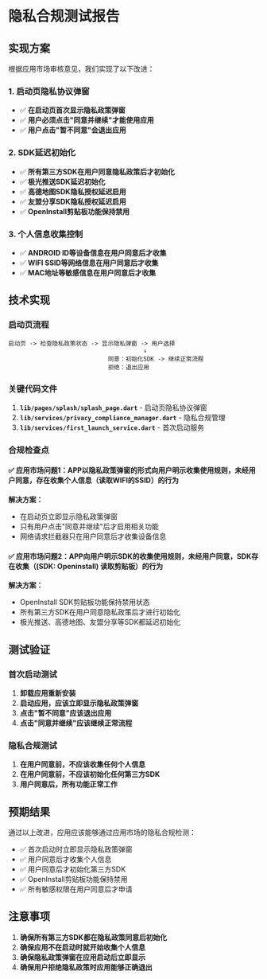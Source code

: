 # 隐私合规测试报告

## 实现方案

根据应用市场审核意见，我们实现了以下改进：

### 1. 启动页隐私协议弹窗
- ✅ **在启动页首次显示隐私政策弹窗**
- ✅ **用户必须点击"同意并继续"才能使用应用**
- ✅ **用户点击"暂不同意"会退出应用**

### 2. SDK延迟初始化
- ✅ **所有第三方SDK在用户同意隐私政策后才初始化**
- ✅ **极光推送SDK延迟初始化**
- ✅ **高德地图SDK隐私授权延迟启用**
- ✅ **友盟分享SDK隐私授权延迟启用**
- ✅ **OpenInstall剪贴板功能保持禁用**

### 3. 个人信息收集控制
- ✅ **ANDROID ID等设备信息在用户同意后才收集**
- ✅ **WIFI SSID等网络信息在用户同意后才收集**
- ✅ **MAC地址等敏感信息在用户同意后才收集**

## 技术实现

### 启动页流程
```
启动页 -> 检查隐私政策状态 -> 显示隐私弹窗 -> 用户选择
                                      ↓
                            同意：初始化SDK -> 继续正常流程
                            拒绝：退出应用
```

### 关键代码文件
1. **`lib/pages/splash/splash_page.dart`** - 启动页隐私协议弹窗
2. **`lib/services/privacy_compliance_manager.dart`** - 隐私合规管理
3. **`lib/services/first_launch_service.dart`** - 首次启动服务

### 合规检查点

#### ✅ 应用市场问题1：APP以隐私政策弹窗的形式向用户明示收集使用规则，未经用户同意，存在收集个人信息（读取WIFI的SSID）的行为
**解决方案：**
- 在启动页立即显示隐私政策弹窗
- 只有用户点击"同意并继续"后才启用相关功能
- 网络请求拦截器只在用户同意后才收集设备信息

#### ✅ 应用市场问题2：APP向用户明示SDK的收集使用规则，未经用户同意，SDK存在收集（(SDK: Openinstall) 读取剪贴板）的行为
**解决方案：**
- OpenInstall SDK剪贴板功能保持禁用状态
- 所有第三方SDK在用户同意隐私政策后才进行初始化
- 极光推送、高德地图、友盟分享等SDK都延迟初始化

## 测试验证

### 首次启动测试
1. **卸载应用重新安装**
2. **启动应用，应该立即显示隐私政策弹窗**
3. **点击"暂不同意"应该退出应用**
4. **点击"同意并继续"应该继续正常流程**

### 隐私合规测试
1. **在用户同意前，不应该收集任何个人信息**
2. **在用户同意前，不应该初始化任何第三方SDK**
3. **用户同意后，所有功能正常工作**

## 预期结果

通过以上改进，应用应该能够通过应用市场的隐私合规检测：

- ✅ 首次启动时立即显示隐私政策弹窗
- ✅ 用户同意后才收集个人信息
- ✅ 用户同意后才初始化第三方SDK
- ✅ OpenInstall剪贴板功能保持禁用
- ✅ 所有敏感权限在用户同意后才申请

## 注意事项

1. **确保所有第三方SDK都在隐私政策同意后初始化**
2. **确保应用不在启动时就开始收集个人信息**
3. **确保隐私政策弹窗在应用启动后立即显示**
4. **确保用户拒绝隐私政策时应用能够正确退出**
